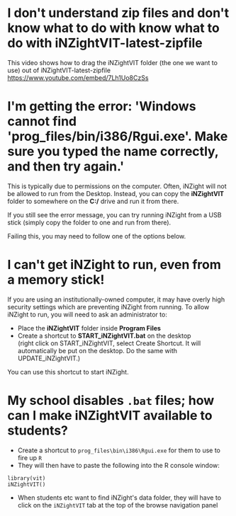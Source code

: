 
# I don't understand zip files and don't know what to do with know what to do with iNZightVIT-latest-zipfile

This video shows how to drag the iNZightVIT folder (the one we want to use) out of iNZightVIT-latest-zipfile<br> 
https://www.youtube.com/embed/7Lh1Uo8CzSs


# I'm getting the error: 'Windows cannot find 'prog_files/bin/i386/Rgui.exe'. Make sure you typed the name correctly, and then try again.'

This is typically due to permissions on the computer. Often, iNZight will not be allowed to run from the Desktop. Instead, you can copy the __iNZightVIT__ folder to somewhere on the __C:/__ drive and run it from there.

If you still see the error message, you can try running iNZight from a USB stick (simply copy the folder to one and run from there).

Failing this, you may need to follow one of the options below.


# I can't get iNZight to run, even from a memory stick!

If you are using an institutionally-owned computer, it may have overly high security settings which are preventing iNZight from running. To allow iNZight to run, you will need to ask an administrator to:

- Place the __iNZightVIT__ folder inside __Program Files__
- Create a shortcut to __START_iNZightVIT.bat__ on the desktop <br>
(right click on START_iNZightVIT, select Create Shortcut. It will automatically be put on the desktop. Do the same with UPDATE_iNZightVIT.)

You can use this shortcut to start iNZight.


# My school disables `.bat` files; how can I make iNZightVIT available to students?

- Create a shortcut to `prog_files\bin\i386\Rgui.exe` for them to use to fire up `R`
- They will then have to paste the following into the R console window:
```
library(vit)
iNZightVIT()
```
- When students etc want to find iNZight's data folder, they will have to click on the `iNZightVIT` tab at the top of the browse navigation panel
